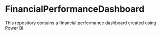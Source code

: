 # FinancialPerformanceDashboard

This repository contains a financial performance dashboard created using Power Bi

